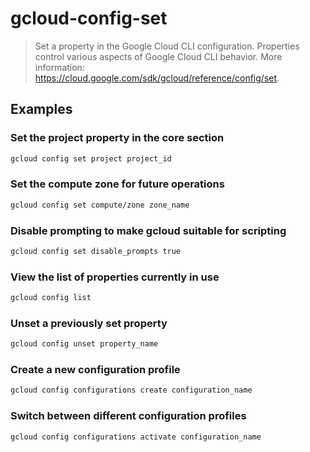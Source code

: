 # gcloud-config-set

> Set a property in the Google Cloud CLI configuration. Properties control various aspects of Google Cloud CLI behavior. More information: <https://cloud.google.com/sdk/gcloud/reference/config/set>.

## Examples

### Set the project property in the core section

```bash
gcloud config set project project_id
```

### Set the compute zone for future operations

```bash
gcloud config set compute/zone zone_name
```

### Disable prompting to make gcloud suitable for scripting

```bash
gcloud config set disable_prompts true
```

### View the list of properties currently in use

```bash
gcloud config list
```

### Unset a previously set property

```bash
gcloud config unset property_name
```

### Create a new configuration profile

```bash
gcloud config configurations create configuration_name
```

### Switch between different configuration profiles

```bash
gcloud config configurations activate configuration_name
```
